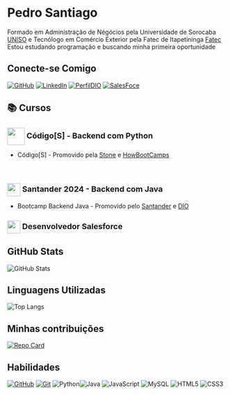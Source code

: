 # Pedro Santiago

Formado em Administração de Négócios pela Universidade de Sorocaba [UNISO](https://www.uniso.br/home) e Tecnólogo em Comércio Exterior pela Fatec de Itapetininga [Fatec](https://fatecitapetininga.edu.br/)<br>
Estou estudando programação e buscando minha primeira oportunidade

## Conecte-se Comigo
[![GitHub](https://img.shields.io/badge/GitHub-100000?style=for-the-badge&logo=github&logoColor=white)](https://github.com/psantiago20)
[![LinkedIn](https://img.shields.io/badge/LinkedIn-0077B5?style=for-the-badge&logo=linkedin&logoColor=white)](https://www.linkedin.com/in/pedroasantiago/)
[![PerfilDIO](https://img.shields.io/badge/Perfil_DIO-FF5722?style=for-the-badge&logo=todoist&logoColor=white)](https://www.dio.me/users/pedroasanti)
[![SalesFoce](https://img.shields.io/badge/Salesforce-00A1E0?style=for-the-badge&logo=Salesforce&logoColor=white)](https://www.salesforce.com/trailblazer/psantiago20)



## 📚 Cursos
<h1 style="font-size:18px">
    <a href="https://jornada.pessoas.stone.com.br/educacao">
     <img align="center" width="40px" src="https://upload.wikimedia.org/wikipedia/commons/a/a8/Logo-Stone.svg"></a>
    <span> Código[S] - Backend com Python</span>
</h1>

- Código[S] - Promovido pela [Stone](https://jornada.pessoas.stone.com.br/educacao) e [HowBootCamps](https://howedu.com.br/)

<br>
<h1 style="font-size:18px">
    <a href="https://web.dio.me/track/santander-2024-backend-com-java">
     <img align="center" width="30px" src="https://hermes.digitalinnovation.one/assets/diome/logo-minimized.png"></a>
    <span> Santander 2024 - Backend com Java</span>
</h1>

- Bootcamp Backend Java - Promovido pelo [Santander](https://www.santanderopenacademy.com/pt_br/index.html) e [DIO](https://www.dio.me/)

<h1 style="font-size:18px">
    <a href="https://trailhead.salesforce.com/pt-BR">
     <img align="center" width="30px" src="https://a.sfdcstatic.com/shared/images/c360-nav/salesforce-with-type-logo.svg"></a>
    <span> Desenvolvedor Salesforce</span>
</h1>

## GitHub Stats
![GitHub Stats](https://github-readme-stats.vercel.app/api?username=psantiago20&theme=transparent&bg_color=000&border_color=30A3DC&show_icons=true&icon_color=30A3DC&title_color=E94D5F&text_color=FFF&hide_title=true)

## Linguagens Utilizadas
![Top Langs](https://github-readme-stats-git-masterrstaa-rickstaa.vercel.app/api/top-langs/?username=psantiago20&layout=compact&bg_color=000&border_color=30A3DC&title_color=E94D5F&text_color=FFF)

## Minhas contribuições
[![Repo Card](https://github-readme-stats.vercel.app/api/pin/?username=psantiago20&repo=dio-lab-open-source&bg_color=000&border_color=30A3DC&show_icons=true&icon_color=30A3DC&title_color=E94D5F&text_color=FFF)](https://github.com/psantiago20/dio-lab-open-source)

## Habilidades

[![GitHub](https://img.shields.io/badge/GitHub-100000?style=for-the-badge&logo=github&logoColor=white)](https://docs.github.com/pt)
[![Git](https://img.shields.io/badge/GIT-E44C30?style=for-the-badge&logo=git&logoColor=white)](https://git-scm.com/)
![Python](https://img.shields.io/badge/python-3670A0?style=for-the-badge&logo=python&logoColor=ffdd54)![Java](https://img.shields.io/badge/java-%23ED8B00.svg?style=for-the-badge&logo=openjdk&logoColor=white)
![JavaScript](https://img.shields.io/badge/JavaScript-F7DF1E?style=for-the-badge&logo=javascript&logoColor=black)
![MySQL](https://img.shields.io/badge/MySQL-00000F?style=for-the-badge&logo=mysql&logoColor=white)
![HTML5](https://img.shields.io/badge/HTML5-E34F26?style=for-the-badge&logo=html5&logoColor=white)
![CSS3](https://img.shields.io/badge/CSS3-1572B6?style=for-the-badge&logo=css3&logoColor=white)
